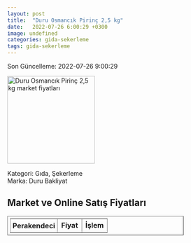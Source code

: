 ```yaml
---
layout: post
title:  "Duru Osmancık Pirinç 2,5 kg"
date:   2022-07-26 6:00:29 +0300
image: undefined
categories: gida-sekerleme
tags: gida-sekerleme
---
```


Son Güncelleme: 2022-07-26 9:00:29

<img src="undefined" width="200" alt="Duru Osmancık Pirinç 2,5 kg market fiyatları" />

Kategori: Gıda, Şekerleme
<br />
Marka: Duru Bakliyat

<h2>Market ve Online Satış Fiyatları</h2>

<table border="1" style="padding: 5px;width:80%;">
  <tr>
    <td style="padding: 5px;"><strong>Perakendeci</strong></td>
    <td><strong>Fiyat</strong></td>
    <td><strong>İşlem</strong></td>
  </tr>
  
</table>
